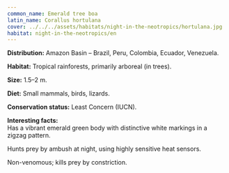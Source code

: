 ```yaml
---
common_name: Emerald tree boa
latin_name: Corallus hortulana
cover: ../../../assets/habitats/night-in-the-neotropics/hortulana.jpg
habitat: night-in-the-neotropics/en
---
```

**Distribution:** Amazon Basin – Brazil, Peru, Colombia, Ecuador, Venezuela.  

**Habitat:** Tropical rainforests, primarily arboreal (in trees).  

**Size:** 1.5–2 m.  

**Diet:** Small mammals, birds, lizards.  

**Conservation status:** Least Concern (IUCN).  

**Interesting facts:**  
Has a vibrant emerald green body with distinctive white markings in a zigzag pattern.  

Hunts prey by ambush at night, using highly sensitive heat sensors.  

Non-venomous; kills prey by constriction.
